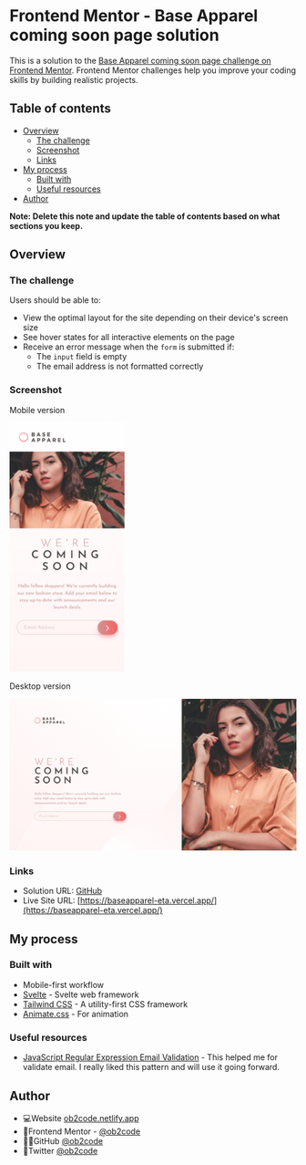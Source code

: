 # Frontend Mentor - Base Apparel coming soon page solution

This is a solution to the [Base Apparel coming soon page challenge on Frontend Mentor](https://www.frontendmentor.io/challenges/base-apparel-coming-soon-page-5d46b47f8db8a7063f9331a0). Frontend Mentor challenges help you improve your coding skills by building realistic projects.

## Table of contents

- [Overview](#overview)
  - [The challenge](#the-challenge)
  - [Screenshot](#screenshot)
  - [Links](#links)
- [My process](#my-process)
  - [Built with](#built-with)
  - [Useful resources](#useful-resources)
- [Author](#author)

**Note: Delete this note and update the table of contents based on what sections you keep.**

## Overview

### The challenge

Users should be able to:

- View the optimal layout for the site depending on their device's screen size
- See hover states for all interactive elements on the page
- Receive an error message when the `form` is submitted if:
  - The `input` field is empty
  - The email address is not formatted correctly

### Screenshot

Mobile version

<img src="./screencapture-mobile.png" alt="MarineGEO circle logo" style=" width:40%;"/>

Desktop version

<img src="./screencapture-desktop.png" alt="MarineGEO circle logo" style="height:50%; width:100%;"/>

### Links

- Solution URL: [GitHub](https://github.com/ob2code/frontend-mentor/tree/main/base-apparel-coming-soon)
- Live Site URL: [https://baseapparel-eta.vercel.app/](https://baseapparel-eta.vercel.app/)

## My process

### Built with

- Mobile-first workflow
- [Svelte](https://svelte.dev/) - Svelte web framework
- [Tailwind CSS](https://tailwindcss.com/) - A utility-first CSS framework
- [Animate.css](https://animate.style/) - For animation

### Useful resources

- [JavaScript Regular Expression Email Validation](https://stackoverflow.com/questions/940577/javascript-regular-expression-email-validation/3613106#3613106) - This helped me for validate email. I really liked this pattern and will use it going forward.

## Author

- 💻Website [ob2code.netlify.app](https://ob2code.netlify.app/)
- 💪Frontend Mentor - [@ob2code](https://www.frontendmentor.io/profile/ob2code)
- 👨‍💻GitHub [@ob2code](https://github.com/ob2code)
- 🐤Twitter [@ob2code](https://twitter.com/ob2code)

